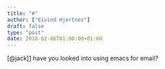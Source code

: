 ```yaml
---
title: "#"
author: ["Eivind Hjertnes"]
draft: false
type: "post"
date: 2018-02-06T01:00:00+01:00
---
```


[@jack][1](https://micro.blog/jack) have you looked into using emacs
for email?
